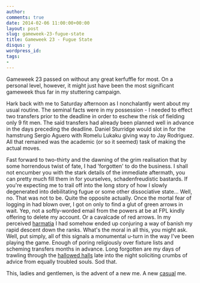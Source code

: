 ```yaml
---
author: 
comments: true
date: 2014-02-06 11:00:00+00:00
layout: post
slug: gameweek-23-fugue-state
title: Gameweek 23 - Fugue State
disqus: y
wordpress_id: 
tags: 
- 
---
```



Gameweek 23 passed on without any great kerfuffle for most. On a personal level, however, it might just have been the most significant gameweek thus far in my stuttering campaign. 

Hark back with me to Saturday afternoon as I nonchalantly went about my usual routine. The seminal facts were in my possession - I needed to effect two transfers prior to the deadline in order to eschew the risk of fielding only 9 fit men. The said transfers had already been planned well in advance in the days preceding the deadline. Daniel Sturridge would slot in for the hamstrung Sergio Aguero with Romelu Lukaku giving way to Jay Rodriguez. All that remained was the academic (or so it seemed) task of making the actual moves. 

Fast forward to two-thirty and the dawning of the grim realisation that by some horrendous twist of fate, I had 'forgotten' to do the business. I shall not encumber you with the stark details of the immediate aftermath, you can pretty much fill them in for yourselves, schadenfreudistic bastards. If you're expecting me to trail off into the long story of how I slowly degenerated into debilitating fugue or some other dissociative state... Well, no. That was not to be. Quite the opposite actually. Once the mortal fear of logging in had blown over, I got on only to find a glut of green arrows in wait. Yep, not a softly-worded email from the powers at be at FPL kindly offering to delete my account. Or a cavalcade of red arrows. In my perceived [harmatia](http://en.m.wikipedia.org/wiki/Harmatia) I had somehow ended up conjuring a way of banish my rapid descent down the ranks. What's the moral in all this, you might ask. Well, put simply, all of this signals a monumental u-turn in the way I've been playing the game. Enough of poring religiously over fixture lists and scheming transfers months in advance. Long forgotten are my days of trawling through the [hallowed halls](http://www.fantasyfootballscout.co.uk) late into the night soliciting crumbs of advice from equally troubled souls. Sod that. 

This, ladies and gentlemen, is the advent of a new me. A new [casual](http://www.fantasyfootballscout.co.uk/2013/11/22/the-weekend-team-news-107/?hc_page=6#hc_comment_6047391) me.

 
